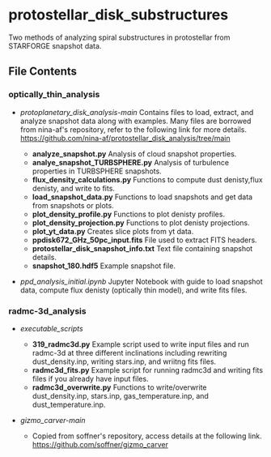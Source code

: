 # protostellar_disk_substructures
Two methods of analyzing spiral substructures in protostellar from STARFORGE snapshot data.

## File Contents

### optically_thin_analysis
* *protoplanetary_disk_analysis-main*
Contains files to load, extract, and analyze snapshot data along with examples. Many files are borrowed from nina-af's repository, refer to the following link for more details. https://github.com/nina-af/protostellar_disk_analysis/tree/main
    * **analyze_snapshot.py**
    Analysis of cloud snapshot properties.
    * **analye_snapshot_TURBSPHERE.py**
    Analysis of turbulence properties in TURBSPHERE snapshots.
    * **flux_density_calculations.py**
    Functions to compute dust denisty,flux denisty, and write to fits.
    * **load_snapshot_data.py**
    Functions to load snapshots and get data from snapshots or plots.
    * **plot_density_profile.py** 
    Functions to plot denisty profiles. 
    * **plot_density_projection.py**
    Functions to plot denisty projections.
    * **plot_yt_data.py**
    Creates slice plots from yt data.
    * **ppdisk672_GHz_50pc_input.fits**
    File used to extract FITS headers.
    * **protostellar_disk_snapshot_info.txt**
    Text file containing snapshot details.
    * **snapshot_180.hdf5**
Example snapshot file.
    
    
    
* *ppd_analysis_initial.ipynb*
Jupyter Notebook with guide to load snapshot data, compute flux denisty (optically thin model), and write fits files. 



### radmc-3d_analysis
* *executable_scripts*
    * **319_radmc3d.py**
Example script used to write input files and run radmc-3d at three different inclinations including rewriting dust_density.inp, writing stars.inp, and wriitng fits files.
    * **radmc3d_fits.py**
    Example script for running radmc3d and writing fits files if you already have input files. 
    * **radmc3d_overwrite.py**
    Functions to write/overwrite dust_density.inp, stars.inp, gas_temperature.inp, and dust_temperature.inp.
    


* *gizmo_carver-main*
    * Copied from soffner's repository, access details at the following link.  https://github.com/soffner/gizmo_carver
